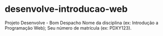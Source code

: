 # desenvolve-introducao-web
 Projeto Desenvolve - Bom Despacho Nome da disciplina (ex: Introdução a Programação Web); Seu número de matrícula (ex: PDXY123).
